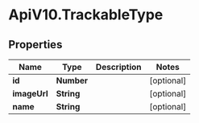 # ApiV10.TrackableType

## Properties

Name | Type | Description | Notes
------------ | ------------- | ------------- | -------------
**id** | **Number** |  | [optional] 
**imageUrl** | **String** |  | [optional] 
**name** | **String** |  | [optional] 


